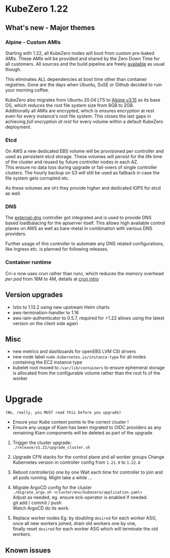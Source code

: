 # KubeZero 1.22

## What's new - Major themes

### Alpine - Custom AMIs
Starting with 1.22, all KubeZero nodes will boot from custom pre-baked AMIs. These AMIs will be provided and shared by the Zero Down Time for all customers. All sources and the build pipeline are freely [available](https://git.zero-downtime.net/ZeroDownTime/alpine-zdt-images) as usual though.

This eliminates *ALL* dependencies at boot time other than container registries. Gone are the days when Ubuntu, SuSE or Github decided to ruin your morning coffee.  

KubeZero also migrates from Ubuntu 20.04 LTS to [Alpine v3.15](https://www.alpinelinux.org/releases/) as its base OS, which reduces the root file system size from 8GB to 2GB.  
Additionally all AMIs are encrypted, which is ensures encryption at rest even for every instance's root file system. This closes the last gaps in achieving *full encryption at rest* for every volume within a default KubeZero deployment. 

### Etcd
On AWS a new dedicated EBS volume will be provisioned per controller and used as persistent etcd storage. These volumes will persist for the life time of the cluster and reused by future controller nodes in each AZ.  
This ensure no data loss during upgrade or fail-overs of single controller clusters. The hourly backup on S3 will still be used as fallback in case the file system gets corrupted etc.  

As these volumes are `GP3` they provide higher and dedicated IOPS for etcd as well.

### DNS
The [external-dns](https://github.com/kubernetes-sigs/external-dns) controller got integrated and is used to provide DNS based loadbalacing for the apiserver itself. This allows high available control planes on AWS as well as bare-metal in combination with various DNS providers.  

Further usage of this controller to automate any DNS related configurations, like Ingress etc. is planned for following releases.

### Container runtime
Cri-o now uses crun rather than runc, which reduces the memory overhead *per pod* from 16M to 4M, details at [crun intro](https://www.redhat.com/sysadmin/introduction-crun)

## Version upgrades
- Istio to 1.13.2 using new upstream Helm charts
- aws-termination-handler to 1.16
- aws-iam-authenticator to 0.5.7, required for >1.22 allows using the latest version on the client side again 

## Misc
- new metrics and dashboards for openEBS LVM CSI drivers
- new node label `node.kubernetes.io/instance-type` for all nodes containing the EC2 instance type
- kubelet root moved to `/var/lib/containers` to ensure ephemeral storage is allocated from the configurable volume rather than the root fs of the worker


# Upgrade
`(No, really, you MUST read this before you upgrade)`

- Ensure your Kube context points to the correct cluster !
- Ensure any usage of Kiam has been migrated to OIDC providers as any remaining Kiam components will be deleted as part of the upgrade

1. Trigger the cluster upgrade:  
`./release/v1.22/upgrade_cluster.sh`

2. Upgrade CFN stacks for the control plane and all worker groups
Change Kubernetes version in controller config from `1.21.9` to `1.22.8`

3. Reboot controller(s) one by one
Wait each time for controller to join and all pods running.
Might take a while ...

4. Migrate ArgoCD config for the cluster  
`./migrate_argo.sh <cluster/env/kubezero/application.yaml>`  
Adjust as needed, eg. ensure eck-operator is enabled if needed.  
git add / commit / push  
Watch ArgoCD do its work.

5. Replace worker nodes
Eg. by doubling `desired` for each worker ASG,  
once all new workers joined, drain old workers one by one,  
finally reset `desired` for each worker ASG which will terminate the old workers.

## Known issues

